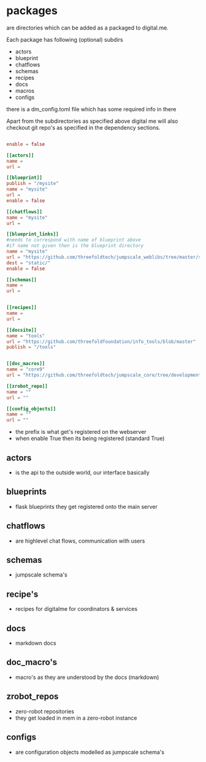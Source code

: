 # packages

are directories which can be added as a packaged to digital.me.

Each package has following (optional) subdirs

- actors
- blueprint
- chatflows
- schemas
- recipes
- docs
- macros
- configs

there is a dm_config.toml file which has some required info in there

Apart from the subdirectories as specified above digital me will also checkout git repo's as specified in the dependency sections.

```toml

enable = false

[[actors]]
name = 
url = 

[[blueprint]]
publish = "/mysite"
name = "mysite"
url = 
enable = false

[[chatflows]]
name = "mysite"
url = 

[[blueprint_links]]
#needs to correspond with name of blueprint above
#if name not given then is the blueprint directory
name = "mysite" 
url = "https://github.com/threefoldtech/jumpscale_weblibs/tree/master/static"
dest = "static/"
enable = false

[[schemas]]
name = 
url = 


[[recipes]]
name = 
url = 

[[docsite]]
name = "tools"
url = "https://github.com/threefoldfoundation/info_tools/blob/master"
publish = "/tools"


[[doc_macros]]
name = "core9"
url = "https://github.com/threefoldtech/jumpscale_core/tree/development"

[[zrobot_repo]]
name = ""
url = ""

[[config_objects]]
name = ""
url = ""

```

- the prefix is what get's registered on the webserver
- when enable True then its being registered (standard True)


## actors

- is the api to the outside world, our interface basically

## blueprints

- flask blueprints they get registered onto the main server

## chatflows

- are highlevel chat flows, communication with users

## schemas

- jumpscale schema's

## recipe's

- recipes for digitalme for coordinators & services

## docs

- markdown docs 

## doc_macro's

- macro's as they are understood by the docs (markdown)

##  zrobot_repos

- zero-robot repositories
- they get loaded in mem in a zero-robot instance

## configs

- are configuration objects modelled as jumpscale schema's 